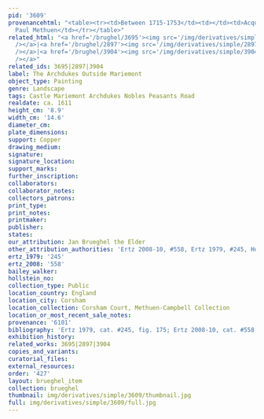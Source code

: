 ```yaml
---
pid: '3609'
provenancehtml: "<table><tr><td>Between 1715-1753</td><td></td><td>Acquired by Sir
  Paul Methuen</td></tr></table>"
related_html: "<a href='/brughel/3695'><img src='/img/derivatives/simple/3695/thumbnail.jpg'
  /></a>|<a href='/brughel/2897'><img src='/img/derivatives/simple/2897/thumbnail.jpg'
  /></a>|<a href='/brughel/3904'><img src='/img/derivatives/simple/3904/thumbnail.jpg'
  /></a>"
related_ids: 3695|2897|3904
label: The Archdukes Outside Mariemont
object_type: Painting
genre: Landscape
tags: Castle Mariemont Archdukes Nobles Peasants Road
realdate: ca. 1611
height_cm: '8.9'
width_cm: '14.6'
diameter_cm:
plate_dimensions:
support: Copper
drawing_medium:
signature:
signature_location:
support_marks:
further_inscription:
collaborators:
collaborator_notes:
collectors_patrons:
print_type:
print_notes:
printmaker:
publisher:
states:
our_attribution: Jan Brueghel the Elder
other_attribution_authorities: 'Ertz 2008-10, #558, Ertz 1979, #245, Honig database'
ertz_1979: '245'
ertz_2008: '558'
bailey_walker:
hollstein_no:
collection_type: Public
location_country: England
location_city: Corsham
location_collection: Corsham Court, Methuen-Campbell Collection
location_or_most_recent_sale_notes:
provenance: '6101'
bibliography: 'Ertz 1979, cat. #245, fig. 175; Ertz 2008-10, cat. #558, pp. 1210-11'
exhibition_history:
related_works: 3695|2897|3904
copies_and_variants:
curatorial_files:
external_resources:
order: '427'
layout: brueghel_item
collection: brueghel
thumbnail: img/derivatives/simple/3609/thumbnail.jpg
full: img/derivatives/simple/3609/full.jpg
---
```

